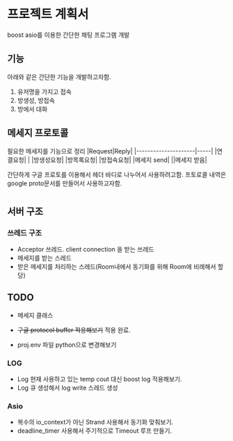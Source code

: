 # 프로젝트 계획서
boost asio를 이용한 간단한 채팅 프로그램 개발

## 기능
아래와 같은 간단한 기능을 개발하고자함.
1. 유저명을 가지고 접속
2. 방생성, 방접속
3. 방에서 대화


## 메세지 프로토콜
필요한 메세지를 기능으로 정리
|Request|Reply|
|---------------------|-----|
|연결요청| |
|방생성요청| 
|방목록요청|
|방접속요청|
|메세지 send|
||메세지 받음|

간단하게 구글 프로토를 이용해서 헤더 바디로 나누어서 사용하려고함.
프토로콜 내역은 google proto문서를 만들어서 사용하고자함.

#


## 서버 구조

### 쓰레드 구조
* Acceptor 쓰레드. client connection 을 받는 쓰레드
* 메세지를 받는 스레드
* 받은 메세지를 처리하는 스레드(Room내에서 동기화를 위해 Room에 비례해서 할당)





## TODO
* 메세지 클래스
* ~~구글 protocol buffer 적용해보기~~  적용 완료.



* proj.env 파일 python으로 변경해보기
### LOG
* Log 현재 사용하고 있는 temp cout 대신 boost log 적용해보기.
* Log 큐 생성해서 log write 스레드 생성

### Asio
* 복수의 io_context가 아닌 Strand  사용해서 동기화 맞춰보기.
* deadline_timer 사용해서 주기적으로 Timeout 루프 만들기.